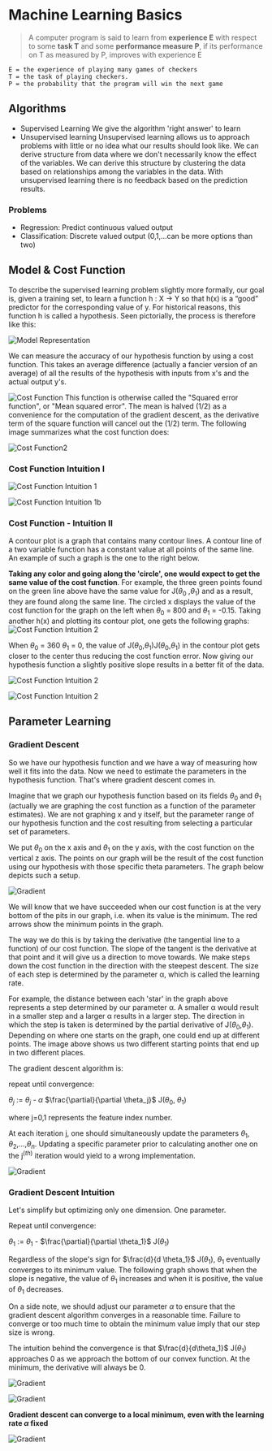 # Machine Learning Basics

> A computer program is said to learn from **experience E** with respect to some **task T** and some **performance measure P**, if its performance on T as measured by P, improves with experience E

```Example: playing checkers.
E = the experience of playing many games of checkers
T = the task of playing checkers.
P = the probability that the program will win the next game
```

## Algorithms

- Supervised Learning
  We give the algorithm 'right answer' to learn
- Unsupervised learning
  Unsupervised learning allows us to approach problems with little or no idea what our results should look like. We can derive structure from data where we don't necessarily know the effect of the variables.
  We can derive this structure by clustering the data based on relationships among the variables in the data.
  With unsupervised learning there is no feedback based on the prediction results.

### Problems

- Regression: Predict continuous valued output
- Classification: Discrete valued output (0,1,...can be more options than two)

## Model & Cost Function

To describe the supervised learning problem slightly more formally, our goal is, given a training set, to learn a function h : X → Y so that h(x) is a “good” predictor for the corresponding value of y. For historical reasons, this function h is called a hypothesis. Seen pictorially, the process is therefore like this:

![Model Representation](Images/ModelRepresentation.png "Model Representation")

We can measure the accuracy of our hypothesis function by using a cost function. This takes an average difference (actually a fancier version of an average) of all the results of the hypothesis with inputs from x's and the actual output y's.

![Cost Function](Images/CostFunction.png "Cost Function")
This function is otherwise called the "Squared error function", or "Mean squared error". The mean is halved (1/2) as a convenience for the computation of the gradient descent, as the derivative term of the square function will cancel out the (1/2) term. The following image summarizes what the cost function does:

![Cost Function2](Images/CostFunction2.png "Cost Function2")

### Cost Function Intuition I

![Cost Function Intuition 1](Images/CostFunctionIntuition1.png "Cost Function Intuition 1")

![Cost Function Intuition 1b](Images/CostFunctionIntuition1b.png "Cost Function Intuition 1b")

### Cost Function - Intuition II

A contour plot is a graph that contains many contour lines. A contour line of a two variable function has a constant value at all points of the same line. An example of such a graph is the one to the right below.

**Taking any color and going along the 'circle', one would expect to get the same value of the cost function**. For example, the three green points found on the green line above have the same value for J($\theta_0$ ,$\theta_1$) and as a result, they are found along the same line. The circled x displays the value of the cost function for the graph on the left when
$\theta_0$ = 800 and $\theta_1$ = -0.15. Taking another h(x) and plotting its contour plot, one gets the following graphs:
![Cost Function Intuition 2](Images/CostFunctionIntuition2.png "Cost Function Intuition 2")

When $\theta_0$ = 360 $\theta_1$ = 0, the value of J($\theta_0$,$\theta_1$)J($\theta_0$,$\theta_1$) in the contour plot gets closer to the center thus reducing the cost function error. Now giving our hypothesis function a slightly positive slope results in a better fit of the data.

![Cost Function Intuition 2](Images/CostFunctionIntuition2b.png "Cost Function Intuition 2")

![Cost Function Intuition 2](Images/CostFunctionIntuition2c.png "Cost Function Intuition 2")

## Parameter Learning

### Gradient Descent

So we have our hypothesis function and we have a way of measuring how well it fits into the data. Now we need to estimate the parameters in the hypothesis function. That's where gradient descent comes in.

Imagine that we graph our hypothesis function based on its fields $\theta_0$ and $\theta_1$
(actually we are graphing the cost function as a function of the parameter estimates). We are not graphing x and y itself, but the parameter range of our hypothesis function and the cost resulting from selecting a particular set of parameters.

We put $\theta_0$ on the x axis and $\theta_1$
on the y axis, with the cost function on the vertical z axis. The points on our graph will be the result of the cost function using our hypothesis with those specific theta parameters. The graph below depicts such a setup.

![Gradient](Images/Gradient1.png "Gradient")

We will know that we have succeeded when our cost function is at the very bottom of the pits in our graph, i.e. when its value is the minimum. The red arrows show the minimum points in the graph.

The way we do this is by taking the derivative (the tangential line to a function) of our cost function. The slope of the tangent is the derivative at that point and it will give us a direction to move towards. We make steps down the cost function in the direction with the steepest descent. The size of each step is determined by the parameter α, which is called the learning rate.

For example, the distance between each 'star' in the graph above represents a step determined by our parameter α. A smaller α would result in a smaller step and a larger α results in a larger step. The direction in which the step is taken is determined by the partial derivative of J($\theta_0$,$\theta_1$). Depending on where one starts on the graph, one could end up at different points. The image above shows us two different starting points that end up in two different places.

The gradient descent algorithm is:

repeat until convergence:

$\theta_j$ := $\theta_j$ - $\alpha$ $\frac{\partial}{\partial \theta_j}$ J($\theta_0$, $\theta_1$)

where j=0,1 represents the feature index number.

At each iteration j, one should simultaneously update the parameters $\theta_1$, $\theta_2$,...,$\theta_n$. Updating a specific parameter prior to calculating another one on the j$^{(th)}$
iteration would yield to a wrong implementation.

![Gradient](Images/Gradient1b.png "Gradient")

### Gradient Descent Intuition

Let's simplify but optimizing only one dimension. One parameter.

Repeat until convergence:

$\theta_1$ := $\theta_1$ - $\frac{\partial}{\partial \theta_1}$ J($\theta_1$)

Regardless of the slope's sign for $\frac{d}{d \theta_1}$ J($\theta_1$),
$\theta_1$ eventually converges to its minimum value. The following graph shows that when the slope is negative, the value of $\theta_1$
increases and when it is positive, the value of $\theta_1$
decreases.

On a side note, we should adjust our parameter $\alpha$ to ensure that the gradient descent algorithm converges in a reasonable time. Failure to converge or too much time to obtain the minimum value imply that our step size is wrong.

The intuition behind the convergence is that $\frac{d}{d\theta_1}$ J($\theta_1$) approaches 0 as we approach the bottom of our convex function. At the minimum, the derivative will always be 0.

![Gradient](Images/Gradient2.png "Gradient")

![Gradient](Images/Gradient2b.png "Gradient")

**Gradient descent can converge to a local
minimum, even with the learning rate $\alpha$ fixed**

![Gradient](Images/Gradient2c.png "Gradient")
